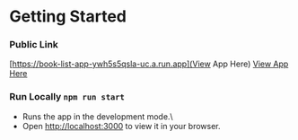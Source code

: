# Getting Started

### Public Link
[https://book-list-app-ywh5s5qsla-uc.a.run.app](View App Here)
[View App Here](https://book-list-app-ywh5s5qsla-uc.a.run.app)

### Run Locally `npm run start`
- Runs the app in the development mode.\
- Open [http://localhost:3000](http://localhost:3000) to view it in your browser.
